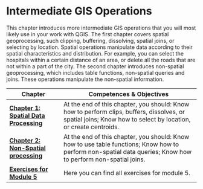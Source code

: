 # Intermediate GIS Operations

This chapter introduces more intermediate GIS operations that you will most likely use in your work with QGIS. The first chapter covers spatial geoprocessing, such clipping, buffering, dissolving, spatial joins, or selecting by location. Spatial operations manipulate data according to their spatial characteristics and distribution. For example, you can select the hospitals within a certain distance of an area, or delete all the roads that are not within a part of the city. The second chapter introduces non-spatial geoprocessing, which includes table functions, non-spatial queries and joins. These operations manipulate the non-spatial information. 
<!--ADD examples-->

| __Chapter__ | __Competences & Objectives__ | 
| ----------- | ---------------------------- |
| __[Chapter 1: Spatial Data Processing](/content/Module_5/en_qgis_spatial_tools.md)__ | At the end of this chapter, you should: Know how to perform clips, buffers, dissolves, or spatial joins; Know how to select by location, or create centroids. |
| __[Chapter 2: Non-Spatial processing](/content/Module_5/en_qgis_non_spatial_tools.md)__ | At the end of this chapter, you should: Know how to use table functions; Know how to perform non-spatial data queries; Know how to perform non-spatial joins. |
| __[Exercises for Module 5](/content/Module_5/en_qgis_module_5_exercises.md)__ | Here you can find all exercises for module 5. |

